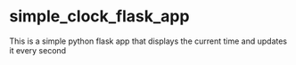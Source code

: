 # simple_clock_flask_app
This is a simple python flask app that displays the current time and updates it every second

